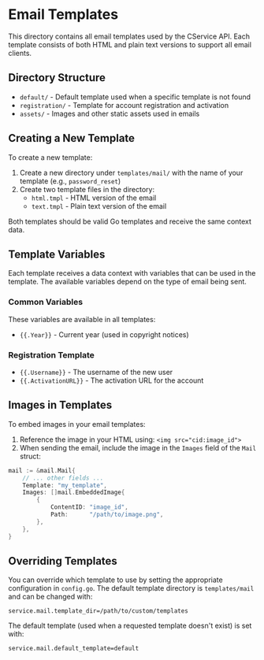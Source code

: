 # Email Templates

This directory contains all email templates used by the CService API. Each template consists of both HTML and plain text versions to support all email clients.

## Directory Structure

-   `default/` - Default template used when a specific template is not found
-   `registration/` - Template for account registration and activation
-   `assets/` - Images and other static assets used in emails

## Creating a New Template

To create a new template:

1. Create a new directory under `templates/mail/` with the name of your template (e.g., `password_reset`)
2. Create two template files in the directory:
    - `html.tmpl` - HTML version of the email
    - `text.tmpl` - Plain text version of the email

Both templates should be valid Go templates and receive the same context data.

## Template Variables

Each template receives a data context with variables that can be used in the template. The available variables depend on the type of email being sent.

### Common Variables

These variables are available in all templates:

-   `{{.Year}}` - Current year (used in copyright notices)

### Registration Template

-   `{{.Username}}` - The username of the new user
-   `{{.ActivationURL}}` - The activation URL for the account

## Images in Templates

To embed images in your email templates:

1. Reference the image in your HTML using: `<img src="cid:image_id">`
2. When sending the email, include the image in the `Images` field of the `Mail` struct:

```go
mail := &mail.Mail{
    // ... other fields ...
    Template: "my_template",
    Images: []mail.EmbeddedImage{
        {
            ContentID: "image_id",
            Path:      "/path/to/image.png",
        },
    },
}
```

## Overriding Templates

You can override which template to use by setting the appropriate configuration in `config.go`. The default template directory is `templates/mail` and can be changed with:

```
service.mail.template_dir=/path/to/custom/templates
```

The default template (used when a requested template doesn't exist) is set with:

```
service.mail.default_template=default
```
